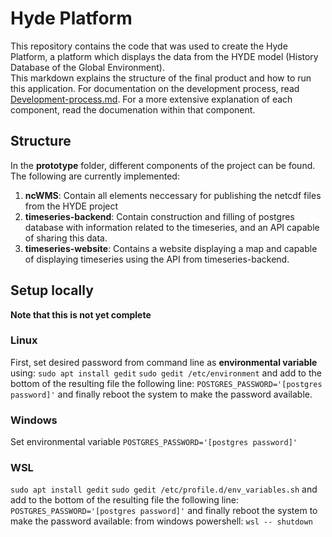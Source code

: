 # Hyde Platform
This repository contains the code that was used to create the Hyde Platform, a platform which displays the data from the HYDE model (History Database of the Global Environment).  
This markdown explains the structure of the final product and how to run this application. For documentation on the development process, read [Development-process.md](Development-Process.md). For a more extensive explanation of each component, read the documenation within that component.

## Structure
In the **prototype** folder, different components of the project can be found. The following are currently implemented:
1) **ncWMS**: Contain all elements neccessary for publishing the netcdf files from the HYDE project
2) **timeseries-backend**: Contain construction and filling of postgres database with information related to the timeseries, and an API capable of sharing this data. 
3) **timeseries-website**: Contains a website displaying a map and capable of displaying timeseries using the API from timeseries-backend. 

## Setup locally
**Note that this is not yet complete**


### Linux
First, set desired password from command line as **environmental variable** using:
`sudo apt install gedit`
`sudo gedit /etc/environment` 
and add to the bottom of the resulting file the following line:
`POSTGRES_PASSWORD='[postgres password]'`
and finally reboot the system to make the password available.

### Windows
Set environmental variable `POSTGRES_PASSWORD='[postgres password]'`

### WSL
`sudo apt install gedit`
`sudo gedit /etc/profile.d/env_variables.sh`
and add to the bottom of the resulting file the following line:
`POSTGRES_PASSWORD='[postgres password]'`
and finally reboot the system to make the password available:
from windows powershell: `wsl -- shutdown`